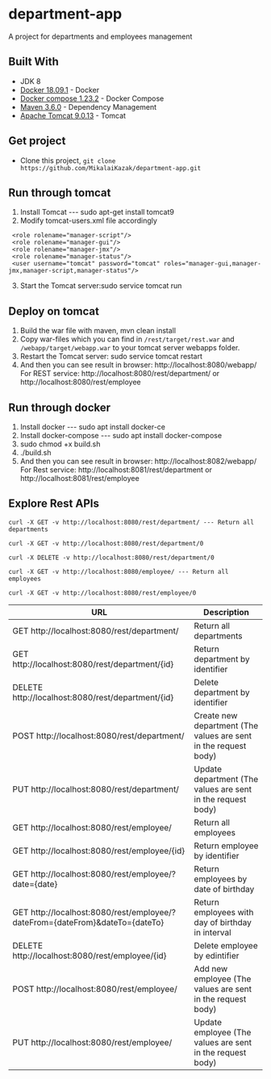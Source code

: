 # department-app
A project for departments and employees management

## Built With
* JDK 8
* [Docker 18.09.1](https://www.docker.com/) - Docker
* [Docker compose 1.23.2](https://docs.docker.com/compose/) - Docker Compose
* [Maven 3.6.0](https://maven.apache.org/) - Dependency Management
* [Apache Tomcat 9.0.13](http://tomcat.apache.org/) - Tomcat

## Get project
* Clone this project, ``` git clone https://github.com/MikalaiKazak/department-app.git ```

## Run through tomcat 
1. Install Tomcat --- sudo apt-get install tomcat9
2. Modify tomcat-users.xml file accordingly
```
 <role rolename="manager-script"/>  
 <role rolename="manager-gui"/>  
 <role rolename="manager-jmx"/>  
 <role rolename="manager-status"/>  
 <user username="tomcat" password="tomcat" roles="manager-gui,manager-jmx,manager-script,manager-status"/>  
```
3. Start the Tomcat server:sudo service tomcat run

## Deploy on tomcat
1. Build the war file with maven, mvn clean install
2. Copy war-files which you can find in ``` /rest/target/rest.war ``` and ``` /webapp/target/webapp.war``` to your tomcat server webapps folder.
3. Restart the Tomcat server: sudo service tomcat restart
4. And then you can see result in browser: http://localhost:8080/webapp/ For REST service: http://localhost:8080/rest/department/ or http://localhost:8080/rest/employee

## Run through docker
1. Install docker --- sudo apt install docker-ce
2. Install docker-compose --- sudo apt install docker-compose
3. sudo chmod +x build.sh
4. ./build.sh
5. And then you can see result in browser: http://localhost:8082/webapp/ For Rest service: http://localhost:8081/rest/department or http://localhost:8081/rest/employee

## Explore Rest APIs

```
curl -X GET -v http://localhost:8080/rest/department/ --- Return all departments

curl -X GET -v http://localhost:8080/rest/department/0

curl -X DELETE -v http://localhost:8080/rest/department/0

curl -X GET -v http://localhost:8080/employee/ --- Return all employees

curl -X GET -v http://localhost:8080/rest/employee/0

```

| URL | Description |
| --- | --- |
  | GET http://localhost:8080/rest/department/ |                                    Return all departments
  | GET http://localhost:8080/rest/department/{id} |                                Return department by identifier
  | DELETE http://localhost:8080/rest/department/{id} |                             Delete department by identifier
  | POST http://localhost:8080/rest/department/ |                                   Create new department (The values are sent in the request body)
  | PUT http://localhost:8080/rest/department/ |                                    Update department (The values are sent in the request body)
  | GET http://localhost:8080/rest/employee/ |                                      Return all employees          
  | GET http://localhost:8080/rest/employee/{id} |                                  Return employee by identifier  
  | GET http://localhost:8080/rest/employee/?date={date} |                          Return employees by date of birthday
  | GET http://localhost:8080/rest/employee/?dateFrom={dateFrom}&dateTo={dateTo} |  Return employees with day of birthday in interval
  | DELETE http://localhost:8080/rest/employee/{id} |                               Delete employee by edintifier
  | POST http://localhost:8080/rest/employee/ |                                     Add new employee (The values are sent in the request body)
  | PUT http://localhost:8080/rest/employee/ |                                      Update employee (The values are sent in the request body)
  